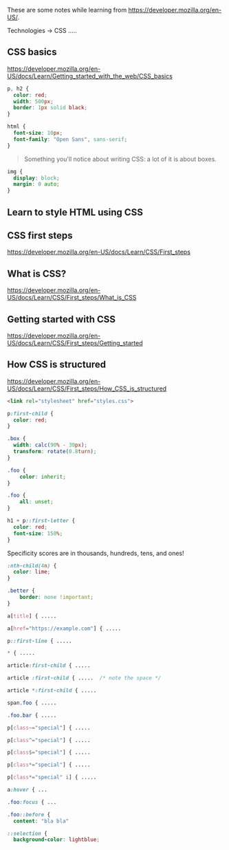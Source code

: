 These are some notes while learning from https://developer.mozilla.org/en-US/.

Technologies -> CSS .....

## CSS basics

https://developer.mozilla.org/en-US/docs/Learn/Getting_started_with_the_web/CSS_basics

```css
p, h2 {
  color: red;
  width: 500px;
  border: 1px solid black;
}
```

```css
html {
  font-size: 10px;
  font-family: "Open Sans", sans-serif;
}
```

> Something you'll notice about writing CSS: a lot of it is about boxes.

```css
img {
  display: block;
  margin: 0 auto;
}
```

## Learn to style HTML using CSS

## CSS first steps

https://developer.mozilla.org/en-US/docs/Learn/CSS/First_steps

## What is CSS?

https://developer.mozilla.org/en-US/docs/Learn/CSS/First_steps/What_is_CSS

## Getting started with CSS

https://developer.mozilla.org/en-US/docs/Learn/CSS/First_steps/Getting_started

## How CSS is structured

https://developer.mozilla.org/en-US/docs/Learn/CSS/First_steps/How_CSS_is_structured

```html
<link rel="stylesheet" href="styles.css">
```

```css
p:first-child {
  color: red;
}
```

```css
.box {
  width: calc(90% - 30px);
  transform: rotate(0.8turn);
}
```

```css
.foo {
    color: inherit;
}
```

```css
.foo {
    all: unset;
}
```

```css
h1 + p::first-letter {
  color: red;
  font-size: 150%;
}
```

Specificity scores are in thousands, hundreds, tens, and ones!

```css
:nth-child(4n) {
  color: lime;
}
```

```css
.better {
    border: none !important;
}
```

```css
a[title] { .....
```

```css
a[href="https://example.com"] { .....
```

```css
p::first-line { .....
```

```css
* { .....
```

```css
article:first-child { .....
```

```css
article :first-child { .....  /* note the space */
```

```css
article *:first-child { .....
```

```css
span.foo { .....
```

```css
.foo.bar { .....
```

```css
p[class~="special"] { .....
```

```css
p[class^="special"] { .....
```

```css
p[class$="special"] { .....
```

```css
p[class*="special"] { .....
```

```css
p[class*="special" i] { .....
```

```css
a:hover { ...
```

```css
.foo:focus { ...
```

```css
.foo::before {
  content: "bla bla"
```

```css
::selection {
  background-color: lightblue;
```
